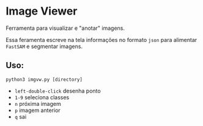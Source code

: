 # Image Viewer

Ferramenta para visualizar e "anotar" imagens.

Essa feramenta escreve na tela informações no formato ```json``` para alimentar ```FastSAM``` e segmentar imagens.

## Uso:

```
python3 imgvw.py [directory]
```

- ```left-double-click``` desenha ponto
- ```1-9``` seleciona classes
- ```n``` próxima imagem
- ```p``` imagem anterior
- ```q``` sai
